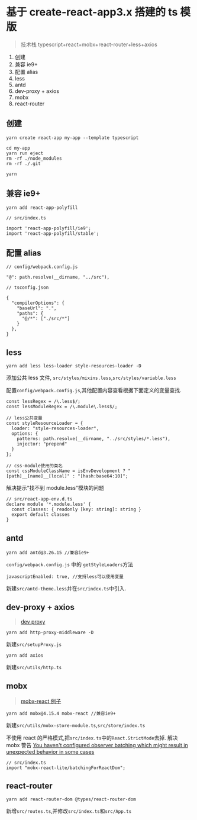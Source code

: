 # 基于 create-react-app3.x 搭建的 ts 模版

> 技术栈 typescript+react+mobx+react-router+less+axios

1. 创建
2. 兼容 ie9+
3. 配置 alias
4. less
5. antd
6. dev-proxy + axios
7. mobx
8. react-router

## 创建

```
yarn create react-app my-app --template typescript

cd my-app
yarn run eject
rm -rf ./node_modules
rm -rf ./.git

yarn
```

## 兼容 ie9+

```
yarn add react-app-polyfill
```

```
// src/index.ts

import 'react-app-polyfill/ie9';
import 'react-app-polyfill/stable';
```

## 配置 alias

```
// config/webpack.config.js

"@": path.resolve(__dirname, "../src"),
```

```
// tsconfig.json

{
  "compilerOptions": {
    "baseUrl": ".",
    "paths": {
      "@/*": ["./src/*"]
    }
  },
}

```

## less

```
yarn add less less-loader style-resources-loader -D
```

添加公共 less 文件, `src/styles/mixins.less`,`src/styles/variable.less`

配置`config/webpack.config.js`,其他配置内容查看根据下面定义的变量查找.

```
const lessRegex = /\.less$/;
const lessModuleRegex = /\.module\.less$/;

// less公共变量
const styleResourceLoader = {
  loader: "style-resources-loader",
  options: {
    patterns: path.resolve(__dirname, "../src/styles/*.less"),
    injector: "prepend"
  }
};

// css-module使用的类名
const cssModuleClassName = isEnvDevelopment ? "[path]__[name]__[local]" : "[hash:base64:10]";
```

解决提示"找不到 module.less"模块的问题

```
// src/react-app-env.d.ts
declare module '*.module.less' {
  const classes: { readonly [key: string]: string }
  export default classes
}
```

## antd

```
yarn add antd@3.26.15 //兼容ie9+
```

`config/webpack.config.js` 中的 `getStyleLoaders`方法

```
javascriptEnabled: true, //支持less可以使用变量
```

新建`src/antd-theme.less`并在`src/index.ts`中引入.

## dev-proxy + axios

> [dev proxy](https://create-react-app.dev/docs/proxying-api-requests-in-development/#configuring-the-proxy-manually)

```
yarn add http-proxy-middleware -D
```

新建`src/setupProxy.js`

```
yarn add axios
```

新建`src/utils/http.ts`

## mobx

> [mobx-react 例子](https://mobx-react.js.org/recipes-context)

```
yarn add mobx@4.15.4 mobx-react //兼容ie9+
```

新建`src/utils/mobx-store-module.ts`,`src/store/index.ts`

不使用 react 的严格模式,把`src/index.ts`中的`React.StrictMode`去掉.
解决 mobx 警告
[You haven't configured observer batching which might result in unexpected behavior in some cases](https://github.com/mobxjs/mobx-react-lite/#observer-batching)

```
// src/index.ts
import "mobx-react-lite/batchingForReactDom";
```

## react-router

```
yarn add react-router-dom @types/react-router-dom
```

新增`src/routes.ts`,并修改`src/index.ts`和`src/App.ts`

